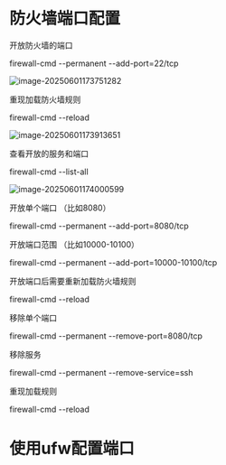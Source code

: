 # 防火墙端口配置

开放防火墙的端口

 firewall-cmd --permanent --add-port=22/tcp

![image-20250601173751282](https://cdn.jsdelivr.net/gh/xyt250/image/img/image-20250601173751282.png)

重现加载防火墙规则

 firewall-cmd --reload

![image-20250601173913651](https://cdn.jsdelivr.net/gh/xyt250/image/img/image-20250601173913651.png)

查看开放的服务和端口

firewall-cmd --list-all

![image-20250601174000599](https://cdn.jsdelivr.net/gh/xyt250/image/img/image-20250601174000599.png)

开放单个端口 （比如8080）

 firewall-cmd --permanent --add-port=8080/tcp

开放端口范围 （比如10000-10100）

 firewall-cmd --permanent --add-port=10000-10100/tcp

开放端口后需要重新加载防火墙规则

firewall-cmd --reload

移除单个端口

 firewall-cmd --permanent --remove-port=8080/tcp

移除服务

 firewall-cmd --permanent --remove-service=ssh

重现加载规则

 firewall-cmd --reload

# 使用ufw配置端口